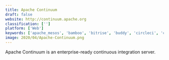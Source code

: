 ```yaml
---
title: Apache Continuum
draft: false 
website: http://continuum.apache.org
classification: ['']
platform: ['Web']
keywords: ['apache_mesos', 'bamboo', 'bitrise', 'buddy', 'circleci', 'codeship', 'continua_ci', 'go.cd', 'hudson', 'jenkins', 'octopus_deploy', 'saltstack', 'semaphore', 'shippable', 'styleci', 'teamcity', 'vsts']
image: 2020/04/Apache-Continuum.png
---
```

Apache Continuum is an enterprise-ready continuous integration server.